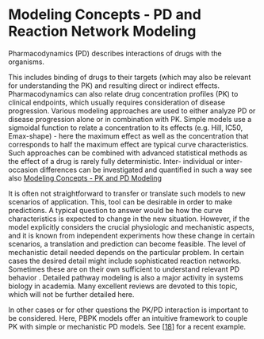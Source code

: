 # Modeling Concepts - PD and Reaction Network Modeling‌

Pharmacodynamics (PD) describes interactions of drugs with the organisms.

This includes binding of drugs to their targets (which may also be relevant for understanding the PK) and resulting direct or indirect effects. Pharmacodynamics can also relate drug concentration profiles (PK) to clinical endpoints, which usually requires consideration of disease progression. Various modeling approaches are used to either analyze PD or disease progression alone or in combination with PK. Simple models use a sigmoidal function to relate a concentration to its effects (e.g. Hill, IC50, Emax-shape) - here the maximum effect as well as the concentration that corresponds to half the maximum effect are typical curve characteristics. Such approaches can be combined with advanced statistical methods as the effect of a drug is rarely fully deterministic. Inter- individual or inter-occasion differences can be investigated and quantified in such a way see also [Modeling Concepts - PK and PD Modeling](modeling-concepts-pk-and-pd-modeling.md)

It is often not straightforward to transfer or translate such models to new scenarios of application. This, tool can be desirable in order to make predictions. A typical question to answer would be how the curve characteristics is expected to change in the new situation. However, if the model explicitly considers the crucial physiologic and mechanistic aspects, and it is known from independent experiments how these change in certain scenarios, a translation and prediction can become feasible. The level of mechanistic detail needed depends on the particular problem. In certain cases the desired detail might include sophisticated reaction networks. Sometimes these are on their own sufficient to understand relevant PD behavior . Detailed pathway modeling is also a major activity in systems biology in academia. Many excellent reviews are devoted to this topic, which will not be further detailed here.

In other cases or for other questions the PK/PD interaction is important to be considered. Here, PBPK models offer an intuitive framework to couple PK with simple or mechanistic PD models. See \[[18](../references.md#18)\] for a recent example.
